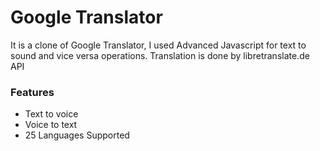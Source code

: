 # Google Translator

It is a clone of Google Translator, I used Advanced Javascript for text to sound and vice versa operations.
Translation is done by libretranslate.de API

<h3>Features</h3>
<ul>
<li>Text to voice</li>
  <li>Voice to text</li>
  <li>25 Languages Supported</li>
 </ul>
